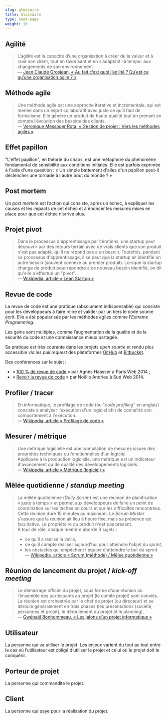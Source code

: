 ```yaml
---
slug: glossaire
title: Glossaire
type: book-page
weight: 15
---
```


## Agilité

> L’agilité est la capacité d’une organisation à créer de la valeur et à ravir son client, tout en favorisant et en s’adaptant -à temps- aux changements de son environnement   
— [Jean Claude Grosjean, « Au fait c’est quoi l’agilité ? Qu’est ce qu’une organisation agile ? »](http://www.qualitystreet.fr/2011/02/05/au-fait-cest-quoi-lagilite-quest-ce-quune-organisation-agile/)


## Méthode agile

> Une méthode agile est une approche itérative et incrémentale, qui est menée dans un esprit collaboratif avec juste ce qu’il faut de formalisme. Elle génère un produit de haute qualité tout en prenant en compte l’évolution des besoins des clients.   
— [Veronique Messager Rota, « Gestion de projet : Vers les méthodes agiles »](http://www.amazon.fr/dp/2212125186)


## Effet papillon

"L'effet papillon", en théorie du chaos, est une métaphore du phénomène fondamental de sensibilité aux conditions initiales.
Elle est parfois exprimée à l'aide d'une question : « Un simple battement d'ailes d'un papillon peut-il déclencher une tornade à l'autre bout du monde ? »


## Post mortem 

Un *post mortem* est l’action qui consiste, après un échec, à expliquer les causes et les impacts de cet échec et à énoncer les mesures mises en place pour que cet échec n’arrive plus.


## Projet pivot

> Dans le processus d'apprentissage par itérations, une startup peut découvrir par des retours terrain avec de vrais clients que son produit n'est pas adapté, qu'il ne répond pas à un besoin. Toutefois, pendant ce processus d'apprentissage, il se peut que la startup ait identifié un autre besoin (souvent connexe au premier produit). Lorsque la startup change de produit pour répondre à ce nouveau besoin identifié, on dit qu'elle a effectué un "pivot".   
— [Wikipedia, article « Lean Startup »](https://fr.wikipedia.org/wiki/Lean_Startup#Pivot)


## Revue de code 

La revue de code est une pratique (absolument indispensable) qui consiste pour les développeurs à faire relire et valider  par un tiers le code source écrit. Elle a été popularisée par les méthodes agiles comme l’*Extreme Programming*.

Les gains sont multiples, comme l’augmentation de la qualité et de la sécurité du code et une connaissance mieux partagée. 

Sa pratique est très courante dans les projets *open source* et rendu plus accessible *via* les *pull request* des plateformes [GitHub](https://github.com) et [Bitbucket](https://bitbucket.org).

Des conférences sur le sujet :

- « [100 % de revue de code](http://www.paris-web.fr/2014/conferences/100-de-revue-de-code.php) » par Agnès Haasser à Paris Web 2014 ;
- « [Revoir la revue de code](http://sudweb.fr/2014/orateurs.html#noelie-andrieu) » par Noëlie Andrieu à Sud Web 2014.


## Profiler / tracer

> En informatique, le profilage de code (ou "*code profiling*" en anglais) consiste à analyser l'exécution d'un logiciel afin de connaître son comportement à l'exécution.   
— [Wikipedia, article « Profilage de code »](https://fr.wikipedia.org/wiki/Profilage_de_code)


## Mesurer / métrique 

> Une métrique logicielle est une compilation de mesures issues des propriétés techniques ou fonctionnelles d'un logiciel.   
> Appliquée à la production logicielle, une métrique est un indicateur d'avancement ou de qualité des développements logiciels.   
— [Wikipedia, article « Métrique (logiciel) »](https://fr.wikipedia.org/wiki/M%C3%A9trique_(logiciel))

## Mêlée quotidienne / *standup meeting*

> La mêlée quotidienne (*Daily Scrum*) est une réunion de planification « juste à temps » et permet aux développeurs de faire un point de coordination sur les tâches en cours et sur les difficultés rencontrées. Cette réunion dure 15 minutes au maximum. Le *Scrum Master* s'assure que la réunion ait lieu à heure fixe, mais sa présence est facultative. Le propriétaire du produit n'est pas présent.   
> À tour de rôle, chaque membre aborde 3 sujets :
>
>	- ce qu'il a réalisé la veille,
>	- ce qu'il compte réaliser aujourd'hui pour atteindre l'objet du *sprint*,
>	- les obstacles qui empêchent l'équipe d'atteindre le but du *sprint*.   
>— [Wikipedia, article « Scrum (méthode) / Mêlée quotidienne »](https://fr.wikipedia.org/wiki/Scrum_(mC3%A9thode)#M.C3.AAl.C3.A9e_quotidienne)


## Réunion de lancement du projet / *kick-off meeting*

> Le démarrage officiel du projet, sous forme d’une réunion où l’ensemble des participants au projet (le comité projet) sont conviés. La réunion est orchestrée par le chef de projet (ou directeur) et se déroule généralement en trois phases (les présentations (société, personnes et projet), le déroulement du projet et le planning).   
— [Gwénaël Bonhommeau, « Les jalons d’un projet informatique »](https://gestiondeprojets.wordpress.com/tag/reunion-de-lancement/)

## Utilisateur

La personne qui va utiliser le projet. Les enjeux varient du tout au tout entre le cas où l’utilisateur est obligé d’utiliser le projet et celui où le projet doit le conquérir. 

## Porteur de projet

La personne qui commandite le projet.

## Client

La personne qui paye pour la réalisation du projet.


